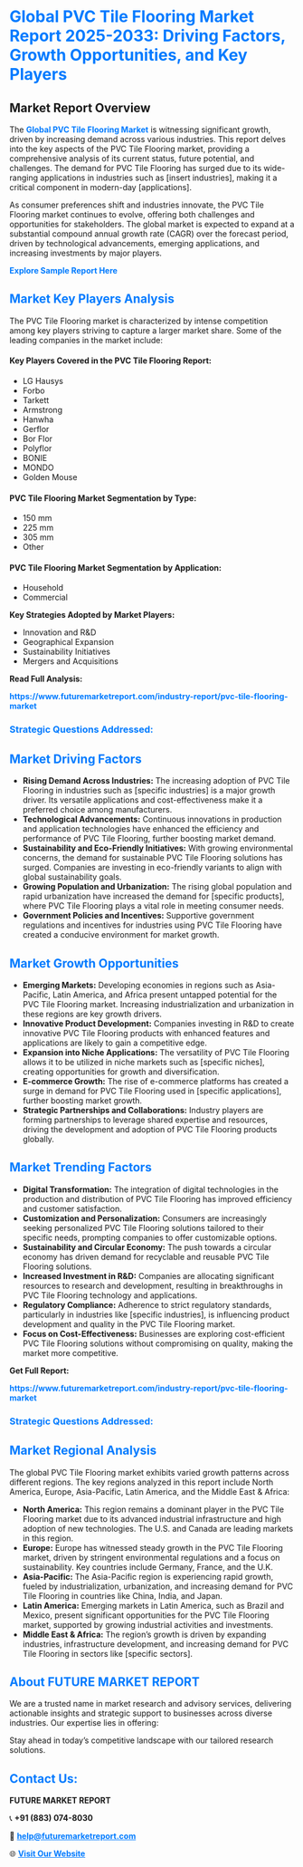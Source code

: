<h1 style="color: #007BFF;">Global PVC Tile Flooring Market Report 2025-2033: Driving Factors, Growth Opportunities, and Key Players</h1>

<section id="overview">
<h2>Market Report Overview</h2>
<p>The <a href="https://www.futuremarketreport.com/industry-report/pvc-tile-flooring-market" style="color: #007BFF; text-decoration: none;"><strong>Global PVC Tile Flooring Market</strong></a> is witnessing significant growth, driven by increasing demand across various industries. This report delves into the key aspects of the PVC Tile Flooring market, providing a comprehensive analysis of its current status, future potential, and challenges. The demand for PVC Tile Flooring has surged due to its wide-ranging applications in industries such as [insert industries], making it a critical component in modern-day [applications].</p>
<p>As consumer preferences shift and industries innovate, the PVC Tile Flooring market continues to evolve, offering both challenges and opportunities for stakeholders. The global market is expected to expand at a substantial compound annual growth rate (CAGR) over the forecast period, driven by technological advancements, emerging applications, and increasing investments by major players.</p>
</section>

<section id="overview">
<p><a href="https://www.futuremarketreport.com/request-sample/reportId=114812" style="color: #007BFF; text-decoration: none;"><strong>Explore Sample Report Here</strong></a></p>
</section>

<section id="key-players">
<h2 style="color: #007BFF;">Market Key Players Analysis</h2>
<p>The PVC Tile Flooring market is characterized by intense competition among key players striving to capture a larger market share. Some of the leading companies in the market include:</p>
<h4>Key Players Covered in the PVC Tile Flooring Report:</h4>
<ul><li>LG Hausys</li><li>Forbo</li><li>Tarkett</li><li>Armstrong</li><li>Hanwha</li><li>Gerflor</li><li>Bor Flor</li><li>Polyflor</li><li>BONIE</li><li>MONDO</li><li>Golden Mouse</li></ul>
<h4>PVC Tile Flooring Market Segmentation by Type:</h4>
<ul><li>150 mm</li><li>225 mm</li><li>305 mm</li><li>Other</li></ul>

<h4>PVC Tile Flooring Market Segmentation by Application:</h4>
<ul><li>Household</li><li>Commercial</li></ul>
<p><strong>Key Strategies Adopted by Market Players:</strong></p>
<ul>
<li>Innovation and R&D</li>
<li>Geographical Expansion</li>
<li>Sustainability Initiatives</li>
<li>Mergers and Acquisitions</li>
</ul>
</section>

<section>
<p><strong>Read Full Analysis: </strong></p><a href="https://www.futuremarketreport.com/industry-report/pvc-tile-flooring-market" style="color: #007BFF; text-decoration: none;"><strong>https://www.futuremarketreport.com/industry-report/pvc-tile-flooring-market</strong></a>
<h3 style="color: #007BFF;">Strategic Questions Addressed:</h3>
</section>

<section id="driving-factors">
<h2 style="color: #007BFF;">Market Driving Factors</h2>
<ul>
<li><strong>Rising Demand Across Industries:</strong> The increasing adoption of PVC Tile Flooring in industries such as [specific industries] is a major growth driver. Its versatile applications and cost-effectiveness make it a preferred choice among manufacturers.</li>
<li><strong>Technological Advancements:</strong> Continuous innovations in production and application technologies have enhanced the efficiency and performance of PVC Tile Flooring, further boosting market demand.</li>
<li><strong>Sustainability and Eco-Friendly Initiatives:</strong> With growing environmental concerns, the demand for sustainable PVC Tile Flooring solutions has surged. Companies are investing in eco-friendly variants to align with global sustainability goals.</li>
<li><strong>Growing Population and Urbanization:</strong> The rising global population and rapid urbanization have increased the demand for [specific products], where PVC Tile Flooring plays a vital role in meeting consumer needs.</li>
<li><strong>Government Policies and Incentives:</strong> Supportive government regulations and incentives for industries using PVC Tile Flooring have created a conducive environment for market growth.</li>
</ul>
</section>

<section id="growth-opportunities">
<h2 style="color: #007BFF;">Market Growth Opportunities</h2>
<ul>
<li><strong>Emerging Markets:</strong> Developing economies in regions such as Asia-Pacific, Latin America, and Africa present untapped potential for the PVC Tile Flooring market. Increasing industrialization and urbanization in these regions are key growth drivers.</li>
<li><strong>Innovative Product Development:</strong> Companies investing in R&D to create innovative PVC Tile Flooring products with enhanced features and applications are likely to gain a competitive edge.</li>
<li><strong>Expansion into Niche Applications:</strong> The versatility of PVC Tile Flooring allows it to be utilized in niche markets such as [specific niches], creating opportunities for growth and diversification.</li>
<li><strong>E-commerce Growth:</strong> The rise of e-commerce platforms has created a surge in demand for PVC Tile Flooring used in [specific applications], further boosting market growth.</li>
<li><strong>Strategic Partnerships and Collaborations:</strong> Industry players are forming partnerships to leverage shared expertise and resources, driving the development and adoption of PVC Tile Flooring products globally.</li>
</ul>
</section>

<section id="trending-factors">
<h2 style="color: #007BFF;">Market Trending Factors</h2>
<ul>
<li><strong>Digital Transformation:</strong> The integration of digital technologies in the production and distribution of PVC Tile Flooring has improved efficiency and customer satisfaction.</li>
<li><strong>Customization and Personalization:</strong> Consumers are increasingly seeking personalized PVC Tile Flooring solutions tailored to their specific needs, prompting companies to offer customizable options.</li>
<li><strong>Sustainability and Circular Economy:</strong> The push towards a circular economy has driven demand for recyclable and reusable PVC Tile Flooring solutions.</li>
<li><strong>Increased Investment in R&D:</strong> Companies are allocating significant resources to research and development, resulting in breakthroughs in PVC Tile Flooring technology and applications.</li>
<li><strong>Regulatory Compliance:</strong> Adherence to strict regulatory standards, particularly in industries like [specific industries], is influencing product development and quality in the PVC Tile Flooring market.</li>
<li><strong>Focus on Cost-Effectiveness:</strong> Businesses are exploring cost-efficient PVC Tile Flooring solutions without compromising on quality, making the market more competitive.</li>
</ul>
</section>

<section>
<p><strong>Get Full Report: </strong></p><a href="https://www.futuremarketreport.com/industry-report/pvc-tile-flooring-market" style="color: #007BFF; text-decoration: none;"><strong>https://www.futuremarketreport.com/industry-report/pvc-tile-flooring-market</strong></a>
<h3 style="color: #007BFF;">Strategic Questions Addressed:</h3>
</section>


<section id="regional-analysis">
<h2 style="color: #007BFF;">Market Regional Analysis</h2>
<p>The global PVC Tile Flooring market exhibits varied growth patterns across different regions. The key regions analyzed in this report include North America, Europe, Asia-Pacific, Latin America, and the Middle East & Africa:</p>
<ul>
<li><strong>North America:</strong> This region remains a dominant player in the PVC Tile Flooring market due to its advanced industrial infrastructure and high adoption of new technologies. The U.S. and Canada are leading markets in this region.</li>
<li><strong>Europe:</strong> Europe has witnessed steady growth in the PVC Tile Flooring market, driven by stringent environmental regulations and a focus on sustainability. Key countries include Germany, France, and the U.K.</li>
<li><strong>Asia-Pacific:</strong> The Asia-Pacific region is experiencing rapid growth, fueled by industrialization, urbanization, and increasing demand for PVC Tile Flooring in countries like China, India, and Japan.</li>
<li><strong>Latin America:</strong> Emerging markets in Latin America, such as Brazil and Mexico, present significant opportunities for the PVC Tile Flooring market, supported by growing industrial activities and investments.</li>
<li><strong>Middle East & Africa:</strong> The region’s growth is driven by expanding industries, infrastructure development, and increasing demand for PVC Tile Flooring in sectors like [specific sectors].</li>
</ul>
</section>

<footer>
<h2 style="color: #007BFF;">About FUTURE MARKET REPORT</h2>
<p>We are a trusted name in market research and advisory services, delivering actionable insights and strategic support to businesses across diverse industries. Our expertise lies in offering:</p>

<p>Stay ahead in today’s competitive landscape with our tailored research solutions.</p>

<h2 style="color: #007BFF;">Contact Us:</h2>
<p><strong>FUTURE MARKET REPORT</strong></p>
<p>📞 <strong>+91 (883) 074-8030</strong></p>
<p>📧 <strong><a href="mailto:help@futuremarketreport.com" style="color: #007BFF;">help@futuremarketreport.com</a></strong></p>
<p>🌐 <strong><a href="https://www.futuremarketreport.com/" style="color: #007BFF;">Visit Our Website</a></strong></p>
</footer>